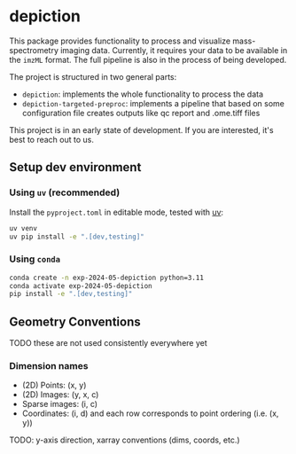 # depiction

This package provides functionality to process and visualize mass-spectrometry imaging data.
Currently, it requires your data to be available in the `imzML` format.
The full pipeline is also in the process of being developed.

The project is structured in two general parts:

- `depiction`: implements the whole functionality to process the data
- `depiction-targeted-preproc`: implements a pipeline that based on some configuration file creates outputs like qc report and .ome.tiff files

This project is in an early state of development. If you are interested, it's best to reach out to us.

## Setup dev environment

### Using `uv` (recommended)

Install the `pyproject.toml` in editable mode, tested with
[uv](https://github.com/astral-sh/uv):

```bash
uv venv
uv pip install -e ".[dev,testing]"
```

### Using `conda`

```bash
conda create -n exp-2024-05-depiction python=3.11
conda activate exp-2024-05-depiction
pip install -e ".[dev,testing]"
```

## Geometry Conventions

TODO these are not used consistently everywhere yet

### Dimension names

- (2D) Points: (x, y)
- (2D) Images: (y, x, c)
- Sparse images: (i, c)
- Coordinates: (i, d) and each row corresponds to point ordering (i.e. (x, y))

TODO: y-axis direction, xarray conventions (dims, coords, etc.)
